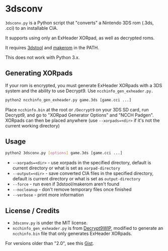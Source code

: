 # 3dsconv
`3dsconv.py` is a Python script that "converts" a Nintendo 3DS rom (.3ds, .cci) to an installable CIA.

It supports using only an ExHeader XORpad, as well as decrypted roms.

It requires [3dstool](https://github.com/dnasdw/3dstool) and [makerom](https://github.com/profi200/Project_CTR) in the PATH.

This does not work with Python 3.x.

## Generating XORpads
If your rom is encrypted, you must generate ExHeader XORpads with a 3DS system and the ability to use Decrypt9. Use `ncchinfo_gen_exheader.py.`
```bash
python2 ncchinfo_gen_exheader.py game.3ds [game.cci ...]
```
Place `ncchinfo.bin` at the root or `/Decrypt9` on your 3DS SD card, run Decrypt9, and go to "XORpad Generator Options" and "NCCH Padgen". XORpads can then be placed anywhere (use `--xorpads=<dir>` if it's not the current working directory)

## Usage
```bash
python2 3dsconv.py [options] game.3ds [game.cci ...]
```
* `--xorpads=<dir>` - use xorpads in the specified directory, default is current directory or what is set as `xorpad-directory`
* `--output=<dir>` - save converted CIA files in the specified directory, default is current directory or what is set as `output-directory`
* `--force` - run even if 3dstool/makerom aren't found
* `--nocleanup` - don't remove temporary files once finished
* `--verbose` - print more information

## License / Credits
* `3dsconv.py` is under the MIT license.
* `ncchinfo_gen_exheader.py` is from [Decrypt9WIP](https://github.com/d0k3/Decrypt9WIP/blob/master/scripts/ncchinfo_gen.py), modified to generate an `ncchinfo.bin` file that only generates ExHeader XORpads.

For versions older than "2.0", see this [Gist](https://gist.github.com/ihaveamac/dfc01fa09483c275f72ad69cd7e8080f).